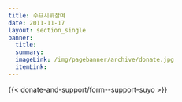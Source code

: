 ```yaml
---
title: 수요시위참여
date: 2011-11-17
layout: section_single
banner:
  title: 
  summary:
  imageLink: /img/pagebanner/archive/donate.jpg
  itemLink:
---
```

{{< donate-and-support/form--support-suyo >}}